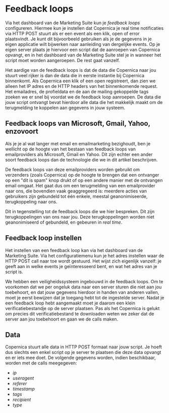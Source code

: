# Feedback loops

Via het dashboard van de Marketing Suite kun je *feedback loops* configureren.
Hiermee kun je instellen dat Copernica je real time notificaties via HTTP POST
stuurt als er een event als een klik, open of error plaatsvindt. Je kunt dit 
bijvoorbeeld gebruiken als je de gegevens in je eigen applicatie wilt bijwerken
naar aanleiding van dergelijke events. Op je eigen server plaats je hiervoor 
een script dat de aanroepen van Copernica opvangt, en in het dashboard van de 
Marketing Suite stel je in wanneer het script moet worden aangeroepen. De rest
gaat vanzelf.

Het aardige van de feedback loops is dat de data die Copernica naar jou
stuurt veel rijker is dan de data die in eerste instantie bij Copernica 
binnenkomt. Als Copernica een klik of een open registreert, dan zien we alleen
het IP adres en de HTTP headers van het binnenkomende request. Het emailadres, 
de profieldata en de aan de mailing gekoppelde tags zoeken we er snel bij
voordat we de feedback loop aanroepen. De data die jouw script ontvangt bevat
hierdoor alle data die het makkelijk maakt om de terugmelding te koppelen
aan gegevens in jouw systeem.


## Feedback loops van Microsoft, Gmail, Yahoo, enzovoort

Als je je al wat langer met email en emailmarketing bezighoudt, ben je wellicht
op de hoogte van het bestaan van feedback loops van emailproviders als
Microsoft, Gmail en Yahoo. Dit zijn echter een ander soort feedback loops dan
de technologie die we in dit artikel beschrijven.

De feedback loops van deze emailproviders worden gebruikt om verzenders (zoals
Copernica) op de hoogte te brengen dat een ontvanger op een "dit is spam" knop
drukt of op een andere manier met de ontvangen email omgaat. Het gaat dus om 
een terugmelding van een emailprovider naar ons, die bovendien vaak 
geaggregeerd is: meerdere acties van gebruikers zijn gebundeld tot één enkele, 
meestal geanonimiseerde, terugkoppeling naar ons.

Dit in tegenstelling tot de feedback loops die we hier bespreken. Dit zijn 
terugkoppelingen van ons naar jou. Deze terugkoppelingen worden niet 
geanonimiseerd of gebundeld, en gebeuren in *real time*.


## Feedback loop instellen

Het instellen van een feedback loop kan via het dashboard van de Marketing
Suite. Via het configuratiemenu kun je het adres instellen waar de HTTP
POST call naar toe wordt gestuurd. Het wijst zich eigenlijk vanzelf: je geeft
aan in welke events je geïnteresseerd bent, en wat het adres van je script is.

We hebben een veiligheidssysteem ingebouwd in de feedback loops. Om te 
voorkomen dat we per ongeluk data naar een server sturen die niet aan jou
toebehoort, en dat jouw gegevens hierdoor in handen van anderen vallen, moet 
je eerst bewijzen dat je toegang hebt tot de ingestelde server. Nadat je een 
feedback loop hebt aangemaakt moet je daarom een klein verificatiebestandje
op de server plaatsen. Pas als het Copernica is gelukt om precies dit 
verificatiebestand te downloaden weten we zeker dat de server aan jou 
toebehoort en gaan we de calls maken.


## Data

Copernica stuurt alle data in HTTP POST formaat naar jouw script. Je hoeft
dus slechts een enkel script op je server te plaatsen die deze data opvangt
en er iets mee doet. De volgende gegevens worden, indien beschikbaar, worden
met de calls meegegeven:

- *ip*
- *useragent*
- *referer*
- *timestamp*
- *tags*
- *recipient*
- *type*

